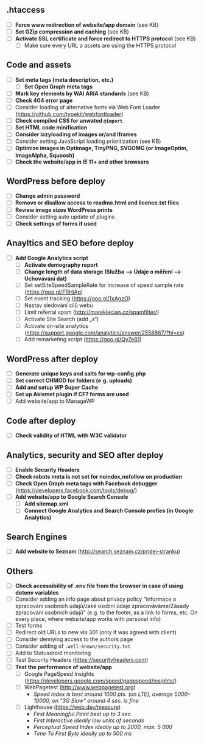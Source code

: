 ## .htaccess
- [ ] **Force www redirection of website/app domain** (see KB)
- [ ] **Set GZip compression and caching** (see KB)
- [ ] **Activate SSL certificate and force redirect to HTTPS protocol** (see KB)
	- [ ] Make sure every URL a assets are using the HTTPS protocol

## Code and assets
- [ ] **Set meta tags (meta description, etc.)**
	- [ ] **Set Open Graph meta tags**
- [ ] **Mark key elements by WAI ARIA standards** (see KB)
- [ ] **Check 404 error page**
- [ ] Consider loading of alternative fonts via Web Font Loader (https://github.com/typekit/webfontloader)
- [ ] **Check compiled CSS for unwated `@import`**
- [ ] **Set HTML code minification**
- [ ] **Consider lazyloading of images or/and iframes**
- [ ] Consider setting JavaScript loading prioritization (see KB)
- [ ] **Optimize images in Optimage, TinyPNG, SVGOMG (or ImageOptim, ImageAlpha, Squoosh)**
- [ ] **Check the website/app in IE 11+ and other browsers**

## WordPress before deploy
- [ ] **Change admin password**
- [ ] **Remove or disallow access to readme.html and licence.txt files**
- [ ] **Review image sizes WordPress prints**
- [ ] Consider setting auto update of plugins
- [ ] **Check settings of forms if used**

## Anayltics and SEO before deploy
- [ ] **Add Google Analytics script**
	- [ ] **Activate demography report**
	- [ ] **Change length of data storage (Služba –> Údaje o měření –> Uchovávání dat)**
	- [ ] Set setSiteSpeedSampleRate for increase of speed sample rate (https://goo.gl/FRHiAp)
	- [ ] Set event tracking (https://goo.gl/1xAgzO)
	- [ ] Nastav sledování cílů webu
	- [ ] Limit referral spam (http://mareklecian.cz/spamfilter/)
	- [ ] Activate Site Search (add „s“)
	- [ ] Activate on-site analytics (https://support.google.com/analytics/answer/2558867/?hl=cs)
	- [ ] Add remarketing script (https://goo.gl/Qy7e81)

## WordPress after deploy
- [ ] **Generate unique keys and salts for wp-config.php**
- [ ] **Set correct CHMOD for folders (e.g. uploads)**
- [ ] **Add and setup WP Super Cache**
- [ ] **Set up Akismet plugin if CF7 forms are used**
- [ ] Add website/app to ManageWP

## Code after deploy
- [ ] **Check validity of HTML with W3C validator**

## Analytics, security and SEO after deploy
- [ ] **Enable Security Headers**
- [ ] **Check robots meta is not set for noindex,nofollow on production**
- [ ] **Check Open Graph meta tags with Facebook debugger** (https://developers.facebook.com/tools/debug/)
- [ ] **Add website/app to Google Search Console**
	- [ ] **Add sitemap.xml**
	- [ ] **Connect Google Analytics and Search Console profies (in Google Analytics)**

## Search Engines
- [ ] **Add website to Seznam** (http://search.seznam.cz/pridej-stranku)

## Others
- [ ] **Check accessibility of .env file from the browser in case of using dotenv variables**
- [ ] Consider adding an info page about privacy policy "Informace o zpracování osobních údajů/Jaké osobní údaje zpracováváme/Zásady zpracování osobních údajů" (e.g. to the footer, as a link to forms, etc. On every place, where website/app works with personal info)
- [ ] Test forms
- [ ] Redirect old URLs to new via 301 (only if was agreed with client)
- [ ] Consider dennying access to the authors page
- [ ] Consider adding of `.well-known/security.txt`
- [ ] Add to Statusdroid monitoring
- [ ] Test Security Headers (https://securityheaders.com)
- [ ] **Test the performance of website/app**
	- [ ] Google PageSpeed Insights (https://developers.google.com/speed/pagespeed/insights/)
	- [ ] WebPagetest (http://www.webpagetest.org)
		- *Speed Index is best around 1000 pts. (on LTE), average 5000–10000, on "3G Slow" around 4 sec. is fine*
	- [ ] Lighthouse (https://web.dev/measure)
		- *First Meaningful Paint best up to 3 sec.*
		- *First Interactive ideally low units of seconds*
		- *Perceptual Speed Index ideally up to 2000, max. 5 000*
		- *Time To First Byte ideally up to 500 ms*
